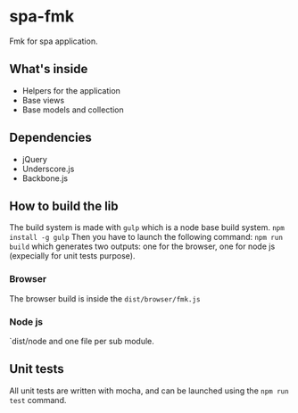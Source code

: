 spa-fmk
=======

Fmk for spa application.

## What's inside
- Helpers for the application
- Base views
- Base models and collection

## Dependencies
- jQuery
- Underscore.js
- Backbone.js

## How to build the lib
The build system is made with `gulp` which is a node base build system. `npm install -g gulp`
Then you have to launch the following command: `npm run build` which generates two outputs: one for the browser, one for node js (expecially for unit tests purpose).

### Browser
The browser build is inside the `dist/browser/fmk.js`

### Node js
`dist/node and one file per sub module.

## Unit tests
All unit tests are written with mocha, and can be launched using the `npm run test` command.
